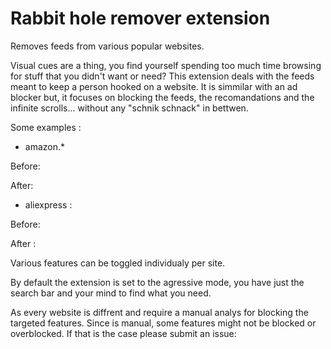 # Rabbit hole remover extension

Removes feeds from various popular websites.

Visual cues are a thing, you find yourself spending too much time browsing for stuff that you didn't want or need?
This extension deals with the feeds meant to keep a person hooked on a website. It is simmilar with an ad blocker but, it focuses on blocking the feeds, the recomandations and the infinite scrolls... without any "schnik schnack" in bettwen.

Some examples :

  - amazon.*

  Before:

  After:

  - aliexpress :

  Before:

  After :

Various features can be toggled individualy per site.

By default the extension is set to the agressive mode, you have just the search bar and your mind to find what you need.

As every website is diffrent and require a manual analys for blocking the targeted features. Since is manual, some features might not be blocked or overblocked. If that is the case please submit an issue:

